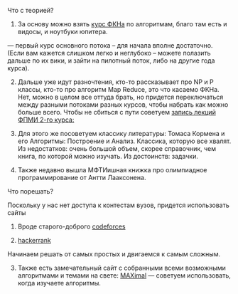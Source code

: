 Что с теорией?

1) За основу можно взять [курс ФКНа](http://wiki.cs.hse.ru/Алгоритмы_и_структуры_данных_1) по алгоритмам, благо там есть и видосы, и ноутбуки юпитера.

— первый курс основного потока – для начала вполне достаточно. (Если вам кажется слишком легко и неглубоко – можете полазить дальше по их вики, и зайти на пилотный поток, либо на другие года курса).

2) Дальше уже идут разночтения, кто-то рассказывает про NP и P классы, кто-то про алгоритм Map Reduce, это что касаемо ФКНа. Нет, можно в целом все оттуда брать, но придется переключаться между разными потоками разных курсов, чтобы набрать как можно больше всего. Чтобы не сбиться с пути советуем [запись лекций ФПМИ 2-го курса:](https://www.youtube.com/watch?v=L7dJf7RzUis)

3) Для этого же посоветуем классику литературы: Томаса Кормена и его Алгоритмы: Построение и Анализ. Классика, которую все хвалят. Из недостатков: очень большой объем, скорее справочник, чем книга, по которой можно изучать. Из достоинств: задачки.

4) Также недавно вышла МФТИишная книжка про олимпиадное программирование от Антти Лааксонена. 

Что порешать?

Поскольку у нас нет доступа к контестам вузов, придется использовать сайты

1) Вроде старого-доброго [codeforces](https://codeforces.com/problemset)

2) [hackerrank](https://www.hackerrank.com/domains/algorithms)

Начинаем решать от самых простых и двигаемся к самым сложным.

3) Также есть замечательный сайт с собранными всеми возможными алгоритмами и темами на свете: [MAXimal](http://e-maxx.ru/index.php)  — советуем использовать, когда изучаете алгоритмы.